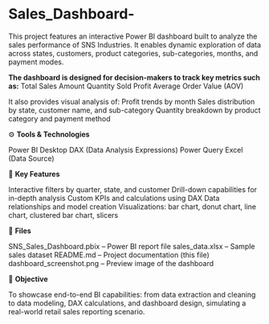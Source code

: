 # Sales_Dashboard-
This project features an interactive Power BI dashboard built to analyze the sales performance of SNS Industries. It enables dynamic exploration of data across states, customers, product categories, sub-categories, months, and payment modes.

**The dashboard is designed for decision-makers to track key metrics such as:**
Total Sales Amount
Quantity Sold
Profit
Average Order Value (AOV)

It also provides visual analysis of:
   Profit trends by month
   Sales distribution by state, customer name, and sub-category
   Quantity breakdown by product category and payment method

⚙️ **Tools & Technologies**

Power BI Desktop
DAX (Data Analysis Expressions)
Power Query
Excel (Data Source)

📌 **Key Features**

Interactive filters by quarter, state, and customer
Drill-down capabilities for in-depth analysis
Custom KPIs and calculations using DAX
Data relationships and model creation
Visualizations: bar chart, donut chart, line chart, clustered bar chart, slicers

📁 **Files**

SNS_Sales_Dashboard.pbix – Power BI report file
sales_data.xlsx – Sample sales dataset
README.md – Project documentation (this file)
dashboard_screenshot.png – Preview image of the dashboard

🎯 **Objective**

To showcase end-to-end BI capabilities: from data extraction and cleaning to data modeling, DAX calculations, and dashboard design, simulating a real-world retail sales reporting scenario.
